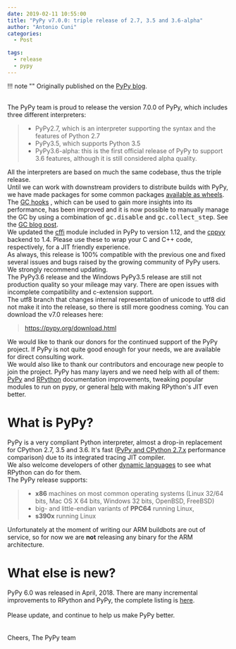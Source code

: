 ```yaml
---
date: 2019-02-11 10:55:00
title: "PyPy v7.0.0: triple release of 2.7, 3.5 and 3.6-alpha"
author: "Antonio Cuni"
categories:
  - Post

tags:
  - release
  - pypy
---
```


!!! note ""
    Originally published on the [PyPy blog](https://pypy.org/posts/2019/02/pypy-v700-triple-release-of-27-35-and-606875333356156076.html).


<html><body>
<br>
<!-- more -->

<div class="document" id="pypy-v7-0-0-triple-release-of-2-7-3-5-and-3-6-alpha">
The PyPy team is proud to release the version 7.0.0 of PyPy, which includes
three different interpreters:<br>
<blockquote>
<ul class="simple">
<li>PyPy2.7, which is an interpreter supporting the syntax and the features of
Python 2.7</li>
<li>PyPy3.5, which supports Python 3.5</li>
<li>PyPy3.6-alpha: this is the first official release of PyPy to support 3.6
features, although it is still considered alpha quality.</li>
</ul>
</blockquote>
All the interpreters are based on much the same codebase, thus the triple
release.<br>
Until we can work with downstream providers to distribute builds with PyPy, we
have made packages for some common packages <a class="reference external" href="https://github.com/antocuni/pypy-wheels">available as wheels</a>.<br>
The <a class="reference external" href="https://doc.pypy.org/en/latest/gc_info.html#semi-manual-gc-management">GC hooks</a> , which can be used to gain more insights into its
performance, has been improved and it is now possible to manually manage the
GC by using a combination of <tt class="docutils literal">gc.disable</tt> and <tt class="docutils literal">gc.collect_step</tt>. See the
<a class="reference external" href="/posts/2019/01/pypy-for-low-latency-systems-613165393301401965.html">GC blog post</a>.<br>
We updated the <a class="reference external" href="https://cffi.readthedocs.io/">cffi</a> module included in PyPy to version 1.12, and the
<a class="reference external" href="https://cppyy.readthedocs.io/">cppyy</a> backend to 1.4. Please use these to wrap your C and C++ code,
respectively, for a JIT friendly experience.<br>
As always, this release is 100% compatible with the previous one and fixed
several issues and bugs raised by the growing community of PyPy users.
We strongly recommend updating.<br>
The PyPy3.6 release and the Windows PyPy3.5 release are still not production
quality so your mileage may vary. There are open issues with incomplete
compatibility and c-extension support.<br>
The utf8 branch that changes internal representation of unicode to utf8 did not
make it into the release, so there is still more goodness coming.
You can download the v7.0 releases here:<br>
<blockquote>
<a class="reference external" href="https://pypy.org/download.html">https://pypy.org/download.html</a></blockquote>
We would like to thank our donors for the continued support of the PyPy
project. If PyPy is not quite good enough for your needs, we are available for
direct consulting work.<br>
We would also like to thank our contributors and encourage new people to join
the project. PyPy has many layers and we need help with all of them: <a class="reference external" href="https://www.blogger.com/index.html">PyPy</a>
and <a class="reference external" href="https://rpython.readthedocs.org/">RPython</a> documentation improvements, tweaking popular modules to run
on pypy, or general <a class="reference external" href="https://www.blogger.com/project-ideas.html">help</a> with making RPython's JIT even better.<br>
<div class="section" id="what-is-pypy">
<h1>
What is PyPy?</h1>
PyPy is a very compliant Python interpreter, almost a drop-in replacement for
CPython 2.7, 3.5 and 3.6. It's fast (<a class="reference external" href="https://speed.pypy.org/">PyPy and CPython 2.7.x</a> performance
comparison) due to its integrated tracing JIT compiler.<br>
We also welcome developers of other <a class="reference external" href="https://rpython.readthedocs.io/en/latest/examples.html">dynamic languages</a> to see what RPython
can do for them.<br>
The PyPy release supports:<br>
<blockquote>
<ul class="simple">
<li><strong>x86</strong> machines on most common operating systems
(Linux 32/64 bits, Mac OS X 64 bits, Windows 32 bits, OpenBSD, FreeBSD)</li>
<li>big- and little-endian variants of <strong>PPC64</strong> running Linux,</li>
<li><strong>s390x</strong> running Linux</li>
</ul>
</blockquote>
Unfortunately at the moment of writing our ARM buildbots are out of service,
so for now we are <strong>not</strong> releasing any binary for the ARM architecture.</div>
<div class="section" id="changelog">
<h1>
What else is new?</h1>
PyPy 6.0 was released in April, 2018.
There are many incremental improvements to RPython and PyPy, the complete listing is <a class="reference external" href="https://doc.pypy.org/en/latest/release-v7.0.0.html">here</a>.<br>
<br>
Please update, and continue to help us make PyPy better.<br>
<br>
<br>
Cheers, The PyPy team
</div>
</div></body></html>